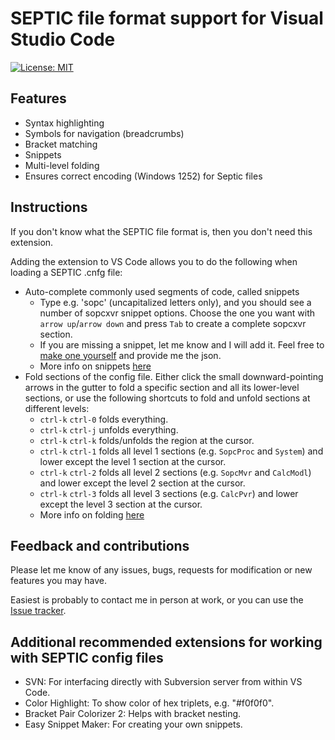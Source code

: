 # SEPTIC file format support for Visual Studio Code

[![License: MIT](https://img.shields.io/badge/License-MIT-yellow.svg)](https://opensource.org/licenses/MIT)

## Features
* Syntax highlighting
* Symbols for navigation (breadcrumbs)
* Bracket matching
* Snippets
* Multi-level folding
* Ensures correct encoding (Windows 1252) for Septic files

## Instructions
If you don't know what the SEPTIC file format is, then you don't need this extension.

Adding the extension to VS Code allows you to do the following when loading a SEPTIC .cnfg file:
* Auto-complete commonly used segments of code, called snippets
  * Type e.g. 'sopc' (uncapitalized letters only), and you should see a number of sopcxvr snippet options. Choose the one you want with `arrow up`/`arrow down` and press `Tab` to create a complete sopcxvr section.
  * If you are missing a snippet, let me know and I will add it. Feel free to [make one yourself](https://code.visualstudio.com/docs/editor/userdefinedsnippets#_create-your-own-snippets) and provide me the json.
  * More info on snippets [here](https://code.visualstudio.com/docs/editor/userdefinedsnippets)
* Fold sections of the config file. Either click the small downward-pointing arrows in the gutter to fold a specific section and all its lower-level sections, or use the following shortcuts to fold and unfold sections at different levels:
  * `ctrl-k` `ctrl-0` folds everything.
  * `ctrl-k` `ctrl-j` unfolds everything.
  * `ctrl-k` `ctrl-k` folds/unfolds the region at the cursor.
  * `ctrl-k` `ctrl-1` folds all level 1 sections (e.g. `SopcProc` and `System`) and lower except the level 1 section at the cursor.
  * `ctrl-k` `ctrl-2` folds all level 2 sections (e.g. `SopcMvr` and `CalcModl`) and lower except the level 2 section at the cursor.
  * `ctrl-k` `ctrl-3` folds all level 3 sections (e.g. `CalcPvr`) and lower except the level 3 section at the cursor.
  * More info on folding [here](https://code.visualstudio.com/docs/editor/codebasics#_folding)

## Feedback and contributions
Please let me know of any issues, bugs, requests for modification or new features you may have. 

Easiest is probably to contact me in person at work, or you can use the [Issue tracker](https://github.com/equinor/vscode-septic/issues).

## Additional recommended extensions for working with SEPTIC config files
* SVN: For interfacing directly with Subversion server from within VS Code.
* Color Highlight: To show color of hex triplets, e.g. "#f0f0f0".
* Bracket Pair Colorizer 2: Helps with bracket nesting.
* Easy Snippet Maker: For creating your own snippets.